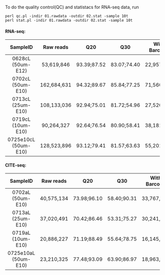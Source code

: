 To do the quality control(QC) and statistacs for RNA-seq data, run

```
perl qc.pl -indir 01.rawdata -outdir 02.stat -sample 10t
perl stat.pl -indir 01.rawdata -outdir 02.stat -sample 10t
```


#### RNA-seq:
|SampleID | Raw reads  | Q20 | Q30| With Barcode | Percentage(%)|
| :---: | :---: | :---: | :---: | :---: | :---:   |
| 0628cL (50um-E12)  | 53,619,846 | 93.39;87.52 | 83.07;74.40|22,957,813|42.82|
| 0702cL (50um-E10) | 162,684,631  |94.32;89.67|85.84;77.25|71,560,818|43.99|
| 0713cL (25um-E10) | 108,133,036| 92.94;75.01| 81.72;54.96 | 27,520,710 | 25.45|
| 0719cL (10um-E10) | 90,264,327 | 92.64;76.54 | 80.90;58.41 | 38,181,329| 42.30 |
| 0725e10cL (50um-E10) | 128,523,896 | 93.12;79.41 | 81.57;63.63 | 55,201,084 | 42.95 |

#### CITE-seq:
|SampleID | Raw reads  | Q20 | Q30| With Barcode | Percentage(%)|
| :---: | :---: | :---: | :---: | :---: | :---:   |
|0702aL (50um-E10)|40,575,134|73.98;96.10|58.40;90.31|33,767,548|83.22|
|0713aL (25um-E10)|37,020,491|70.42;86.46|53.31;75.27|30,241,039|81.69|
|0719aL (10um-E10)|20,886,227|71.19;88.49|55.64;78.75|16,145,194|77.30|
|0725e10aL (50um-E10)|23,210,325|77.48;93.09|63.90;86.97|18,963,401|81.7|

